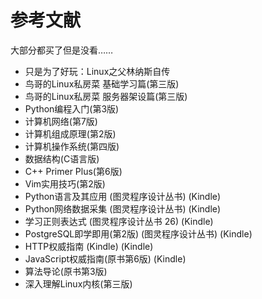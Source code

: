 # 参考文献

大部分都买了但是没看……

- 只是为了好玩：Linux之父林纳斯自传
- 鸟哥的Linux私房菜 基础学习篇(第三版)
- 鸟哥的Linux私房菜 服务器架设篇(第三版)
- Python编程入门(第3版)
- 计算机网络(第7版)
- 计算机组成原理(第2版)
- 计算机操作系统(第四版)
- 数据结构(C语言版)
- C++ Primer Plus(第6版)
- Vim实用技巧(第2版)
- Python语言及其应用 (图灵程序设计丛书) (Kindle)
- Python网络数据采集 (图灵程序设计丛书) (Kindle)
- 学习正则表达式 (图灵程序设计丛书 26) (Kindle)
- PostgreSQL即学即用(第2版) (图灵程序设计丛书) (Kindle)
- HTTP权威指南 (Kindle) (Kindle)
- JavaScript权威指南(原书第6版) (Kindle)
- 算法导论(原书第3版)
- 深入理解Linux内核(第三版)
